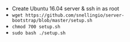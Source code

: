 - Create Ubuntu 16.04 server & ssh in as root
- `wget https://github.com/snellingio/server-bootstrap/blob/master/setup.sh`
- `chmod 700 setup.sh`
- `sudo bash ./setup.sh`
